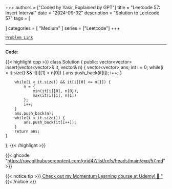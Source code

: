 
+++
authors = ["Coded by Yasir, Explained by GPT"]
title = "Leetcode 57: Insert Interval"
date = "2024-09-02"
description = "Solution to Leetcode 57"
tags = [
    
]
categories = [
    "Medium"
]
series = ["Leetcode"]
+++



[`Problem Link`](https://leetcode.com/problems/insert-interval/description/)

---

**Code:**

{{< highlight cpp >}}
class Solution {
public:
    vector<vector<int>> insert(vector<vector<int>>& it, vector<int>& n) {
        vector<vector<int>> ans;
        int i = 0;
        while(i < it.size() && it[i][1] < n[0]) {
            ans.push_back(it[i]);
            i++;
        }
        
        while(i < it.size() && it[i][0] <= n[1]) {
            n = {
                min(it[i][0], n[0]),
                max(it[i][1], n[1])
            };
            i++;
        }
        ans.push_back(n);
        while(i < it.size()) {
            ans.push_back(it[i++]);
        }
        return ans;
    }
};
{{< /highlight >}}

{{< ghcode "https://raw.githubusercontent.com/grid47/list/refs/heads/main/exp/57.md" >}}

{{< notice tip >}}
[Check out my Momentum Learning course at Udemy! 🚀 "](https://www.udemy.com/course/blind-75-the-data-structures-and-algorithms-essentials/)
{{< /notice >}}

